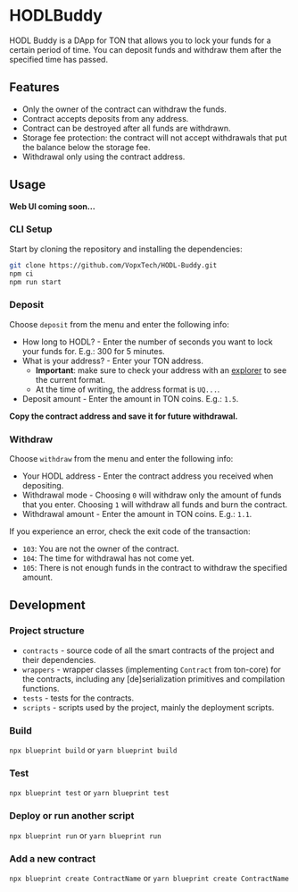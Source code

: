 # HODLBuddy

HODL Buddy is a DApp for TON that allows you to lock your funds for a certain period of time. You can deposit funds and withdraw them after the specified time has passed.

## Features

-   Only the owner of the contract can withdraw the funds.
-   Contract accepts deposits from any address.
-   Contract can be destroyed after all funds are withdrawn.
-   Storage fee protection: the contract will not accept withdrawals that put the balance below the storage fee.
-   Withdrawal only using the contract address.

## Usage

**Web UI coming soon...**

### CLI Setup

Start by cloning the repository and installing the dependencies:

```bash
git clone https://github.com/VopxTech/HODL-Buddy.git
npm ci
npm run start
```

### Deposit

Choose `deposit` from the menu and enter the following info:

-   How long to HODL? - Enter the number of seconds you want to lock your funds for. E.g.: 300 for 5 minutes.
-   What is your address? - Enter your TON address.
    -   **Important**: make sure to check your address with an [explorer](https://tonscan.org/) to see the current format.
    -   At the time of writing, the address format is `UQ...`.
-   Deposit amount - Enter the amount in TON coins. E.g.: `1.5`.

**Copy the contract address and save it for future withdrawal.**

### Withdraw

Choose `withdraw` from the menu and enter the following info:

-   Your HODL address - Enter the contract address you received when depositing.
-   Withdrawal mode - Choosing `0` will withdraw only the amount of funds that you enter. Choosing `1` will withdraw all funds and burn the contract.
-   Withdrawal amount - Enter the amount in TON coins. E.g.: `1.1`.

If you experience an error, check the exit code of the transaction:

-   `103`: You are not the owner of the contract.
-   `104`: The time for withdrawal has not come yet.
-   `105`: There is not enough funds in the contract to withdraw the specified amount.

## Development

### Project structure

-   `contracts` - source code of all the smart contracts of the project and their dependencies.
-   `wrappers` - wrapper classes (implementing `Contract` from ton-core) for the contracts, including any [de]serialization primitives and compilation functions.
-   `tests` - tests for the contracts.
-   `scripts` - scripts used by the project, mainly the deployment scripts.

### Build

`npx blueprint build` or `yarn blueprint build`

### Test

`npx blueprint test` or `yarn blueprint test`

### Deploy or run another script

`npx blueprint run` or `yarn blueprint run`

### Add a new contract

`npx blueprint create ContractName` or `yarn blueprint create ContractName`
